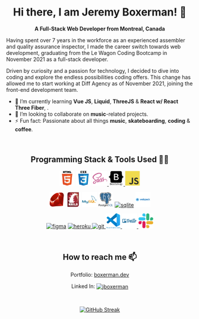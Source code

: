 <h1 align="center">Hi there, I am Jeremy Boxerman! 👋</h1>
<p align="center"><strong>A Full-Stack Web Developer from Montreal, Canada</strong></p>

<p>Having spent over 7 years in the workforce as an experienced assembler and quality assurance inspector, I made the career switch towards web development, graduating from the Le Wagon Coding Bootcamp in November 2021 as a full-stack developer. 

Driven by curiosity and a passion for technology, I decided to dive into coding and explore the endless possibilities coding offers. This change has allowed me to start working at Diff Agency as of November 2021, joining the front-end development team.</p>

- 🌱 I’m currently learning <strong>Vue JS</strong>, <strong>Liquid</strong>, <strong>ThreeJS</strong> & <strong>React w/ React Three Fiber</strong>, .
- 👯 I’m looking to collaborate on <strong>music</strong>-related projects.
- ⚡ Fun fact: Passionate about all things <strong>music</strong>, <strong>skateboarding</strong>, <strong>coding</strong> & <strong>coffee</strong>. 

<br>

<h2 align="center">Programming Stack & Tools Used 👨‍💻</h2>
<p align="center" dir="auto">  
  <a href="https://www.w3.org/html/" rel="nofollow"> <img src="https://raw.githubusercontent.com/devicons/devicon/master/icons/html5/html5-original-wordmark.svg" alt="html5" width="40" height="40" style="max-width: 100%;"></a>
  <a href="https://www.w3schools.com/css/" rel="nofollow"> <img src="https://raw.githubusercontent.com/devicons/devicon/master/icons/css3/css3-original-wordmark.svg" alt="css3" width="40" height="40" style="max-width: 100%;"></a>
  <a href="https://sass-lang.com" rel="nofollow"> <img src="https://raw.githubusercontent.com/devicons/devicon/master/icons/sass/sass-original.svg" alt="sass" width="40" height="40" style="max-width: 100%;"> </a>
  <a href="https://getbootstrap.com" rel="nofollow"> <img src="https://raw.githubusercontent.com/devicons/devicon/master/icons/bootstrap/bootstrap-plain-wordmark.svg" alt="bootstrap" width="40" height="40" style="max-width: 100%;"> </a>
  <a href="https://developer.mozilla.org/en-US/docs/Web/JavaScript" rel="nofollow"> <img src="https://raw.githubusercontent.com/devicons/devicon/master/icons/javascript/javascript-original.svg" alt="javascript" width="40" height="40" style="max-width: 100%;"> </a>
</p>

<p align="center" dir="auto">  
  <a href="https://www.ruby-lang.org/en/" rel="nofollow"> <img src="https://raw.githubusercontent.com/devicons/devicon/master/icons/ruby/ruby-original.svg" alt="ruby" width="40" height="40" style="max-width: 100%;"></a>
  <a href="https://rubyonrails.org" rel="nofollow"> <img src="https://raw.githubusercontent.com/devicons/devicon/master/icons/rails/rails-original-wordmark.svg" alt="rails" width="40" height="40" style="max-width: 100%;"></a>
  <a href="https://www.mysql.com/" rel="nofollow"> <img src="https://raw.githubusercontent.com/devicons/devicon/master/icons/mysql/mysql-original-wordmark.svg" alt="mysql" width="40" height="40" style="max-width: 100%;"></a>
  <a href="https://www.postgresql.org" rel="nofollow"> <img src="https://raw.githubusercontent.com/devicons/devicon/master/icons/postgresql/postgresql-original-wordmark.svg" alt="postgresql" width="40" height="40" style="max-width: 100%;"></a>
  <a href="https://www.sqlite.org/" rel="nofollow"> <img src="https://camo.githubusercontent.com/1b8a779f280e099e2d67ab949dad604e25ce0d321e66474c04430201790b3874/68747470733a2f2f7777772e766563746f726c6f676f2e7a6f6e652f6c6f676f732f73716c6974652f73716c6974652d69636f6e2e737667" alt="sqlite" width="40" height="40" data-canonical-src="https://www.vectorlogo.zone/logos/sqlite/sqlite-icon.svg" style="max-width: 100%;"></a>
  <a href="https://webpack.js.org" rel="nofollow"> <img src="https://raw.githubusercontent.com/devicons/devicon/d00d0969292a6569d45b06d3f350f463a0107b0d/icons/webpack/webpack-original-wordmark.svg" alt="webpack" width="40" height="40" style="max-width: 100%;"> </a>
</p>

<p align="center" dir="auto">
  <a href="https://www.figma.com/" rel="nofollow"> <img src="https://camo.githubusercontent.com/ed93c2b000a76ceaad1503e7eb9356591b885227e82a36a005b9d3498b303ba5/68747470733a2f2f7777772e766563746f726c6f676f2e7a6f6e652f6c6f676f732f6669676d612f6669676d612d69636f6e2e737667" alt="figma" width="40" height="40" data-canonical-src="https://www.vectorlogo.zone/logos/figma/figma-icon.svg" style="max-width: 100%;"></a>
  <a href="https://heroku.com" rel="nofollow"> <img src="https://camo.githubusercontent.com/df12cb598044a3f38efc1f45e3580558c324cf8789b79487125044eeebcc4dee/68747470733a2f2f7777772e766563746f726c6f676f2e7a6f6e652f6c6f676f732f6865726f6b752f6865726f6b752d69636f6e2e737667" alt="heroku" width="40" height="40" data-canonical-src="https://www.vectorlogo.zone/logos/heroku/heroku-icon.svg" style="max-width: 100%;"> </a>
  <a href="https://git-scm.com/" rel="nofollow"> <img src="https://camo.githubusercontent.com/fbfcb9e3dc648adc93bef37c718db16c52f617ad055a26de6dc3c21865c3321d/68747470733a2f2f7777772e766563746f726c6f676f2e7a6f6e652f6c6f676f732f6769742d73636d2f6769742d73636d2d69636f6e2e737667" alt="git" width="40" height="40" data-canonical-src="https://www.vectorlogo.zone/logos/git-scm/git-scm-icon.svg" style="max-width: 100%;"> </a>
  <a href="#"> <img src="https://raw.githubusercontent.com/devicons/devicon/master/icons/vscode/vscode-original-wordmark.svg" alt="vscode" width="40" height="40" style="max-width: 100%;"> </a> 
  <a href="#"> <img src="https://raw.githubusercontent.com/devicons/devicon/master/icons/trello/trello-plain-wordmark.svg" alt="trello" width="40" height="40" style="max-width: 100%;"> </a>
  <a href="#"> <img src="https://raw.githubusercontent.com/devicons/devicon/master/icons/slack/slack-original.svg" alt="slack" width="40" height="40" style="max-width: 100%;"> </a>
</p>

<br>

<h2 align="center">How to reach me 📫</h2>

  <p align="center" list-style="none">Portfolio: <a href="https://www.boxerman.dev/">boxerman.dev</a></p>

  <p align="center">Linked In: <a href="https://www.linkedin.com/in/jboxerman/" rel="nofollow"><img align="center" src="https://camo.githubusercontent.com/28bbd2596707954793abeff9eb24d343c1c78b7bf184b90294b4b190c6097a65/68747470733a2f2f63646e2e6a7364656c6976722e6e65742f6e706d2f73696d706c652d69636f6e7340332e302e312f69636f6e732f6c696e6b6564696e2e737667" alt="jboxerman" height="30" width="40" data-canonical-src="https://cdn.jsdelivr.net/npm/simple-icons@3.0.1/icons/linkedin.svg" style="max-width: 100%;" target="_blank"></a></p>

<br>
<!-- GitHub Stat Box -->
<p align="center" dir="auto">
  <a target="_blank" rel="noopener noreferrer" href="https://camo.githubusercontent.com/4b0731b9d25b108cece5ffb38d804af6a03114f4f128c9212d3c3ca65428383b/68747470733a2f2f6769746875622d726561646d652d73747265616b2d73746174732e6865726f6b756170702e636f6d3f757365723d6a626f7865726d616e3038267468656d653d736c6174656f72616e676526646174655f666f726d61743d4d2532306a25354225324325323059253544"><img src="https://camo.githubusercontent.com/4b0731b9d25b108cece5ffb38d804af6a03114f4f128c9212d3c3ca65428383b/68747470733a2f2f6769746875622d726561646d652d73747265616b2d73746174732e6865726f6b756170702e636f6d3f757365723d6a626f7865726d616e3038267468656d653d736c6174656f72616e676526646174655f666f726d61743d4d2532306a25354225324325323059253544" alt="GitHub Streak" data-canonical-src="https://github-readme-streak-stats.herokuapp.com?user=jboxerman08&amp;theme=slateorange&amp;date_format=M%20j%5B%2C%20Y%5D" style="max-width: 100%;">
  </a>
</p>

<!--
**jboxerman08/jboxerman08** is a ✨ _special_ ✨ repository because its `README.md` (this file) appears on your GitHub profile.

Here are some ideas to get you started:

- 🔭 I’m currently working on ...
- 🌱 I’m currently learning ...
- 👯 I’m looking to collaborate on ...
- 🤔 I’m looking for help with ...
- 💬 Ask me about ...
- 📫 How to reach me: ...
- 😄 Pronouns: ...
- ⚡ Fun fact: ...
-->
